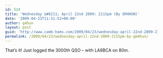 ```yaml
---
id: 524
title: 'Wednesday &#8211; April 22nd 2009: 2115pm (By GM4HUN)'
date: '2009-04-23T11:31:52+00:00'
author: g4hun
layout: post
guid: 'http://www.camb-hams.com/2009/04/23/wednesday-april-22nd-2009-2115pm-by-gm4hun'
permalink: /2009/04/23/wednesday-april-22nd-2009-2115pm-by-gm4hun/
---
```


That’s it! Just logged the 3000th QSO – with LA8BCA on 80m.